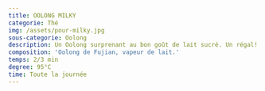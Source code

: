 ```yaml
---
title: OOLONG MILKY
categorie: Thé
img: /assets/pour-milky.jpg
sous-categorie: Oolong
description: Un Oolong surprenant au bon goût de lait sucré. Un régal!
composition: 'Oolong de Fujian, vapeur de lait.'
temps: 2/3 min
degree: 95°C
time: Toute la journée
---
```


